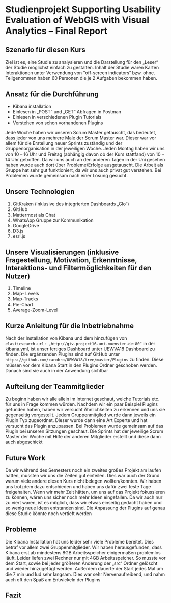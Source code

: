 # Studienprojekt Supporting Usability Evaluation of WebGIS with Visual Analytics – Final Report
## Szenario für diesen Kurs
Ziel ist es, eine Studie zu analysieren und die Darstellung für den „Leser“ der Studie möglichst einfach zu gestalten. Inhalt der Studie waren Karten Interaktionen unter Verwendung von "off-screen indicators“ bzw. ohne. Teilgenommen haben 60 Personen die je 2 Aufgaben bekommen haben.


## Ansatz für die Durchführung
- Kibana installation
- Einlesen in „POST“ und „GET“ Abfragen in Postman
- Einlesen in verschiedenen Plugin Tutorials
- Verstehen von schon vorhandenen Plugins
   
Jede Woche haben wir unseren Scrum Master getauscht, das bedeutet, dass jeder von uns mehrere Male der Scrum Master war. Dieser war vor allem für die Erstellung neuer Sprints zuständig und der Gruppenorganisation in der jeweiligen Woche. Jeden Montag haben wir uns von 10 – 16 Uhr und Freitag (abhängig davon ob der Kurs stattfand) von 10 – 14 Uhr getroffen. Da wir uns auch an den anderen Tagen in der Uni gesehen haben wurde auch dort über Probleme/Erfolge ausgetauscht. Die Arbeit als Gruppe hat sehr gut funktioniert, da wir uns auch privat gut verstehen. Bei Problemen wurde gemeinsam nach einer Lösung gesucht.

## Unsere Technologien
1. GitKraken (inklusive des integrierten Dashboards „Glo“)
2. GitHub
3. Mattermost als Chat 
4. WhatsApp Gruppe zur Kommunikation
5. GoogleDrive 
6. D3.js
7. esri.js

## Unsere Visualisierungen (inklusive Fragestellung, Motivation, Erkenntnisse, Interaktions- und Filtermöglichkeiten für den Nutzer)
1. Timeline
2. Map- Levels
3. Map-Tracks
4. Pie-Chart
5. Average-Zoom-Level

## Kurze Anleitung für die Inbetriebnahme
Nach der Installation von Kibana und dem hinzufügen von 
`elasticsearch.url: „http://giv-project16.uni-muenster.de:80“` in der kibana.yml, ist unser fertiges Dashboard unter UEWVA18 Dashboard zu finden. Die ergänzenden Plugins sind auf GitHub unter `https://github.com/carobro/UEWVA18/tree/master/Plugins` zu finden. Diese müssen vor dem Kibana Start in den Plugins Ordner geschoben werden. Danach sind sie auch in der Anwendung sichtbar

## Aufteilung der Teammitglieder
Zu beginn haben wir alle allein im Internet geschaut, welche Tutorials etc. für uns in Frage kommen würden. Nachdem wir ein paar Beispiel Plugins gefunden haben, haben wir versucht Ähnlichkeiten zu erkennen und uns sie gegenseitig vorgestellt. Jedem Gruppenmitglied wurde dann jeweils ein Plugin Typ zugeordnet. Dieser wurde dann eine Art Experte und hat versucht das Plugin anzupassen. Bei Problemen wurde gemeinsam auf das Plugin bei unseren Sitzungen geschaut. Die Sprints hat der jeweilige Scrum Master der Woche mit Hilfe der anderen Mitglieder erstellt und diese dann auch abgeschickt

## Future Work 
Da wir während des Semesters noch ein zweites großes Projekt am laufen hatten, mussten wir uns die Zeiten gut einteilen. Dies war auch der Grund warum viele andere diesen Kurs nicht belegen wollten/konnten. Wir haben uns trotzdem dazu entschieden und haben uns dafür zwei feste Tage freigehalten. Wenn wir mehr Zeit hätten, um uns auf das Projekt fokussieren zu können, wären uns sicher noch mehr Ideen eingefallen. Da wir auch nur zu viert waren, ist es möglich, dass wir etwas einseitig gedacht haben und so wenig neue Ideen entstanden sind.
Die Anpassung der Plugins auf genau diese Studie könnte noch vertieft werden

## Probleme
Die Kibana Installation hat uns leider sehr viele Probleme bereitet. Dies betraf vor allem zwei Gruppenmitglieder. Wir haben herausgefunden, dass Kibana erst ab mindestens 8GB Arbeitsspeicher einigermaßen problemlos läuft. Leider liefen zwei Rechner nur mit 4GB Arbeitsspeicher. So musste vor dem Start, sowie bei jeder größeren Änderung der „src“ Ordner gelöscht und wieder hinzugefügt werden. Außerdem dauerte der Start jedes Mal um die 7 min und lud sehr langsam. Dies war sehr Nervenaufreibend, und nahm auch oft den Spaß am Entwickeln der Plugins

## Fazit
